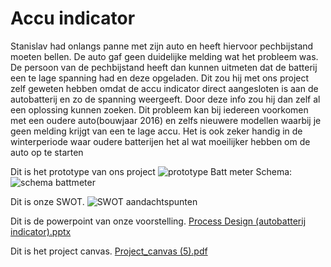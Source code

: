 # Accu indicator


Stanislav had onlangs panne met zijn auto en heeft hiervoor pechbijstand moeten bellen. De auto gaf geen duidelijke melding wat het probleem was. De persoon van de pechbijstand heeft dan kunnen uitmeten dat de batterij een te lage spanning had en deze opgeladen.
Dit zou hij met ons project zelf geweten hebben omdat de accu indicator direct aangesloten is aan de autobatterij en zo de spanning weergeeft. Door deze info zou hij dan zelf al een oplossing kunnen zoeken.
Dit probleem kan bij iedereen voorkomen met een oudere auto(bouwjaar 2016) en zelfs nieuwere modellen waarbij je geen melding krijgt van een te lage accu. Het is ook zeker handig in de winterperiode waar oudere batterijen het al wat moeilijker hebben om de auto op te starten


Dit is het prototype van ons project
![prototype Batt meter](https://github.com/jeffreyDauwe/Dauwe_Jeffrey_Moisseevitch_Stanislav_ProcessDesignK/assets/152855137/a6f8f0fa-ff77-421f-9ee7-e22672957fb9)
Schema:
![schema battmeter](https://github.com/jeffreyDauwe/Dauwe_Jeffrey_Moisseevitch_Stanislav_ProcessDesignK/assets/152855137/0228b326-6343-446d-a4b4-3f280f618421)


Dit is onze SWOT.
![SWOT aandachtspunten](https://github.com/jeffreyDauwe/Dauwe_Jeffrey_Moisseevitch_Stanislav_ProcessDesignK/assets/152855137/761d0cb5-a35f-4642-9d1d-289d009b040c)

Dit is de powerpoint van onze voorstelling.
[Process Design (autobatterij indicator).pptx](https://github.com/jeffreyDauwe/Project-Process-design/files/13777597/Process.Design.autobatterij.indicator.pptx)


Dit is het project canvas.
[Project_canvas (5).pdf](https://github.com/jeffreyDauwe/Dauwe_Jeffrey_Moisseevitch_Stanislav_ProcessDesignK/files/14395882/Project_canvas.5.pdf)



